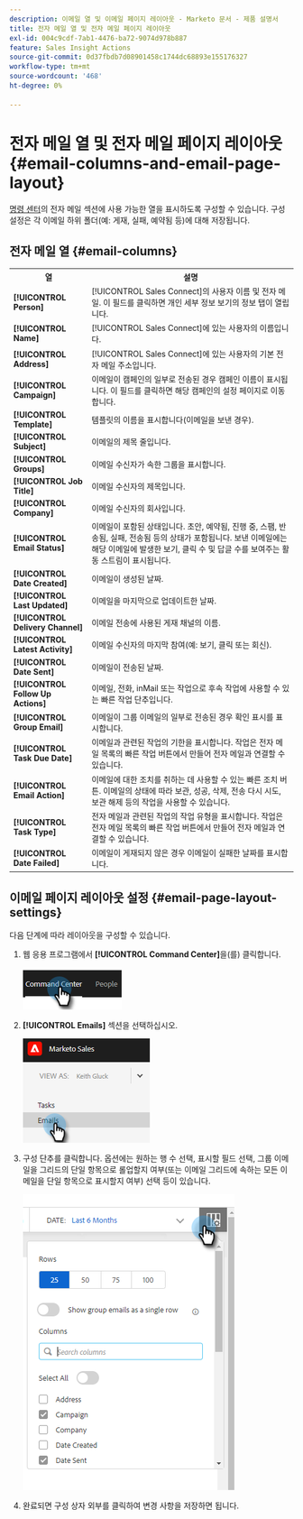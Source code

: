 ```yaml
---
description: 이메일 열 및 이메일 페이지 레이아웃 - Marketo 문서 - 제품 설명서
title: 전자 메일 열 및 전자 메일 페이지 레이아웃
exl-id: 004c9cdf-7ab1-4476-ba72-9074d978b887
feature: Sales Insight Actions
source-git-commit: 0d37fbdb7d08901458c1744dc68893e155176327
workflow-type: tm+mt
source-wordcount: '468'
ht-degree: 0%

---
```


# 전자 메일 열 및 전자 메일 페이지 레이아웃 {#email-columns-and-email-page-layout}

[명령 센터](/help/marketo/product-docs/marketo-sales-insight/actions/email/command-center/command-center-overview.md)의 전자 메일 섹션에 사용 가능한 열을 표시하도록 구성할 수 있습니다. 구성 설정은 각 이메일 하위 폴더(예: 게재, 실패, 예약됨 등)에 대해 저장됩니다.

## 전자 메일 열 {#email-columns}

<table> 
 <colgroup> 
  <col> 
  <col> 
 </colgroup> 
 <tbody> 
  <tr> 
   <th>열</th> 
   <th>설명</th> 
  </tr> 
  <tr> 
   <td><strong>[!UICONTROL Person]</td> 
   <td>[!UICONTROL Sales Connect]의 사용자 이름 및 전자 메일. 이 필드를 클릭하면 개인 세부 정보 보기의 정보 탭이 열립니다.</td> 
  </tr> 
  <tr> 
   <td><strong>[!UICONTROL Name]</td> 
   <td>[!UICONTROL Sales Connect]에 있는 사용자의 이름입니다.</td> 
  </tr> 
  <tr> 
   <td><strong>[!UICONTROL Address]</td> 
   <td>[!UICONTROL Sales Connect]에 있는 사용자의 기본 전자 메일 주소입니다.</td> 
  </tr> 
  <tr> 
   <td><strong>[!UICONTROL Campaign]</td> 
   <td>이메일이 캠페인의 일부로 전송된 경우 캠페인 이름이 표시됩니다. 이 필드를 클릭하면 해당 캠페인의 설정 페이지로 이동합니다.</td> 
  </tr> 
  <tr> 
   <td><strong>[!UICONTROL Template]</td> 
   <td>템플릿의 이름을 표시합니다(이메일을 보낸 경우).</td> 
  </tr> 
  <tr> 
   <td><strong>[!UICONTROL Subject]</td> 
   <td>이메일의 제목 줄입니다.</td> 
  </tr> 
  <tr> 
   <td><strong>[!UICONTROL Groups]</td> 
   <td>이메일 수신자가 속한 그룹을 표시합니다.</td> 
  </tr> 
  <tr> 
   <td><strong>[!UICONTROL Job Title]</td> 
   <td>이메일 수신자의 제목입니다.</td> 
  </tr> 
  <tr> 
   <td><strong>[!UICONTROL Company]</td> 
   <td>이메일 수신자의 회사입니다.</td> 
  </tr> 
  <tr> 
   <td><strong>[!UICONTROL Email Status]</td> 
   <td>이메일이 포함된 상태입니다. 초안, 예약됨, 진행 중, 스팸, 반송됨, 실패, 전송됨 등의 상태가 포함됩니다. 보낸 이메일에는 해당 이메일에 발생한 보기, 클릭 수 및 답글 수를 보여주는 활동 스트림이 표시됩니다.</td> 
  </tr> 
  <tr> 
   <td><strong>[!UICONTROL Date Created]</td> 
   <td>이메일이 생성된 날짜.</td> 
  </tr> 
  <tr> 
   <td><strong>[!UICONTROL Last Updated]</td> 
   <td>이메일을 마지막으로 업데이트한 날짜.</td> 
  </tr> 
  <tr> 
   <td><strong>[!UICONTROL Delivery Channel]</td> 
   <td>이메일 전송에 사용된 게재 채널의 이름.</td> 
  </tr> 
  <tr> 
   <td><strong>[!UICONTROL Latest Activity]</td> 
   <td>이메일 수신자의 마지막 참여(예: 보기, 클릭 또는 회신).</td> 
  </tr> 
  <tr> 
   <td><strong>[!UICONTROL Date Sent]</td> 
   <td>이메일이 전송된 날짜.</td> 
  </tr> 
  <tr> 
   <td><strong>[!UICONTROL Follow Up Actions]</td> 
   <td>이메일, 전화, inMail 또는 작업으로 후속 작업에 사용할 수 있는 빠른 작업 단추입니다.</td> 
  </tr> 
  <tr> 
   <td><strong>[!UICONTROL Group Email]</td> 
   <td>이메일이 그룹 이메일의 일부로 전송된 경우 확인 표시를 표시합니다.</td> 
  </tr> 
  <tr> 
   <td><strong>[!UICONTROL Task Due Date]</td> 
   <td>이메일과 관련된 작업의 기한을 표시합니다. 작업은 전자 메일 목록의 빠른 작업 버튼에서 만들어 전자 메일과 연결할 수 있습니다.</td> 
  </tr> 
  <tr> 
   <td><strong>[!UICONTROL Email Action]</td> 
   <td>이메일에 대한 조치를 취하는 데 사용할 수 있는 빠른 조치 버튼. 이메일의 상태에 따라 보관, 성공, 삭제, 전송 다시 시도, 보관 해제 등의 작업을 사용할 수 있습니다.</td> 
  </tr> 
  <tr> 
   <td><strong>[!UICONTROL Task Type]</td> 
   <td>전자 메일과 관련된 작업의 작업 유형을 표시합니다. 작업은 전자 메일 목록의 빠른 작업 버튼에서 만들어 전자 메일과 연결할 수 있습니다.</td> 
  </tr> 
  <tr> 
   <td><strong>[!UICONTROL Date Failed]</td> 
   <td>이메일이 게재되지 않은 경우 이메일이 실패한 날짜를 표시합니다.</td> 
  </tr> 
 </tbody> 
</table>

## 이메일 페이지 레이아웃 설정 {#email-page-layout-settings}

다음 단계에 따라 레이아웃을 구성할 수 있습니다.

1. 웹 응용 프로그램에서 **[!UICONTROL Command Center]**&#x200B;을(를) 클릭합니다.

   ![](assets/email-columns-and-email-page-layout-1.png)

1. **[!UICONTROL Emails]** 섹션을 선택하십시오.

   ![](assets/email-columns-and-email-page-layout-2.png)

1. 구성 단추를 클릭합니다. 옵션에는 원하는 행 수 선택, 표시할 필드 선택, 그룹 이메일을 그리드의 단일 항목으로 롤업할지 여부(또는 이메일 그리드에 속하는 모든 이메일을 단일 항목으로 표시할지 여부) 선택 등이 있습니다.

   ![](assets/email-columns-and-email-page-layout-3.png)

1. 완료되면 구성 상자 외부를 클릭하여 변경 사항을 저장하면 됩니다.
